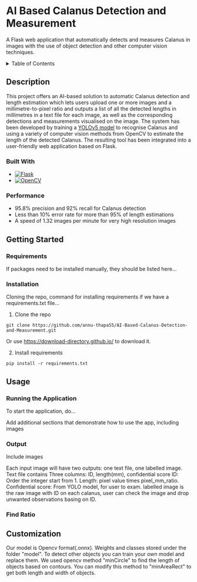 # AI Based Calanus Detection and Measurement
A Flask web application that automatically detects and measures Calanus in images with the use of object detection and other computer vision techniques.

<!-- TABLE OF CONTENTS -->
<details>
  <summary>Table of Contents</summary>
  <ol>
    <li>
      <a href="#description">Description</a>
      <ul>
        <li><a href="#built-with">Built With</a></li>
        <li><a href="#performance">Performance</a></li>
      </ul>
    </li>
    <li>
      <a href="#getting-started">Getting Started</a>
      <ul>
        <li><a href="#requirements">Requirements</a></li>
        <li><a href="#installation">Installation</a></li>
        <li><a href="#find-ratio">Find Ratio</a></li>
      </ul>
    </li>
    <li><a href="#usage">Usage</a></li>
      <ul>
        <li><a href="#running-the-application">Running the Application</a></li>
        <li><a href="#output">Output</a></li>
      </ul>
    <li><a href="#customization">Customization</a></li>
  </ol>
</details>

## Description
This project offers an AI-based solution to automatic Calanus detection and length estimation which lets users upload one or more images and a millimetre-to-pixel ratio and outputs a list of all the detected lengths in millimetres in a text file for each image, as well as the corresponding detections and measurements visualised on the image. The system has been developed by training a [YOLOv5 model](https://github.com/ultralytics/yolov5) to recognise Calanus and using a variety of computer vision methods from OpenCV to estimate the length of the detected Calanus. The resulting tool has been integrated into a user-friendly web application based on Flask.

### Built With
* [![Flask][Flask-image]][Flask-url]
* [![OpenCV][OpenCV-image]][OpenCV-url]

### Performance 
* 95.8% precision and 92% recall for Calanus detection
* Less than 10% error rate for more than 95% of length estimations
* A speed of 1.32 images per minute for very high resolution images

## Getting Started
### Requirements
If packages need to be installed manually, they should be listed here...
### Installation 
Cloning the repo, command for installing requirements if we have a requirements.txt file...
1. Clone the repo
```
git clone https://github.com/annu-thapa55/AI-Based-Calanus-Detection-and-Measurement.git
```
Or use https://download-directory.github.io/ to download it.

2. Install requirements
```
pip install -r requirements.txt
```

## Usage
### Running the Application
To start the application, do...

Add additional sections that demonstrate how to use the app, including images

### Output
Include images

Each input image will have two outputs: one text file, one labelled image.
Text file contains Three columns: ID, length(mm), confidential score
ID: Order the integer start from 1. 
Length: pixel value times pixel_mm_ratio.
Confidential score: From YOLO model, for user to exam.
labelled image is the raw image with ID on each calanus, user can check the image and drop unwanted observations basing on ID.

### Find Ratio 

## Customization
Our model is Opencv format(.onnx). Weights and classes stored under the folder "model". To detect other objects you can train your own model and replace them. 
We used opencv method "minCircle" to find the length of objects based on contours. You can modify this method to "minAreaRect" to get both length and width of objects.


<!-- MARKDOWN LINKS & IMAGES -->
[Flask-image]: https://img.shields.io/badge/flask-%23000.svg?style=for-the-badge&logo=flask&logoColor=white
[Flask-url]: https://flask.palletsprojects.com/
[OpenCV-image]: https://img.shields.io/badge/opencv-%23white.svg?style=for-the-badge&logo=opencv&logoColor=white
[OpenCV-url]: https://opencv.org/
